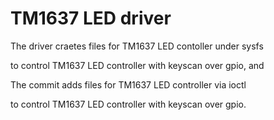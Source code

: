 # TM1637 LED driver
The driver craetes files for TM1637 LED contoller under sysfs

to control TM1637 LED controller with keyscan over gpio, and

The commit adds files for TM1637 LED controller via ioctl

to control TM1637 LED controller with keyscan over gpio.

